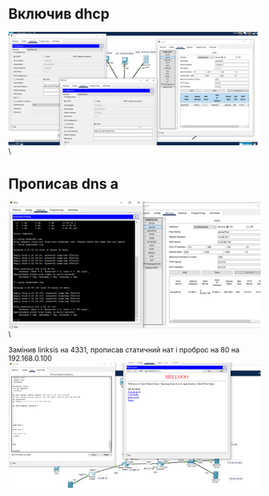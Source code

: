 # Включив dhcp
![alt text](/m1/task3.4/screenshots/1.png "Описание будет тут") \

# Прописав dns a
![alt text](/m1/task3.4/screenshots/2.png "Описание будет тут") \

Замінив linksis на 4331, прописав статичний нат і проброс на 80 на 192.168.0.100 \
![alt text](/m1/task3.4/screenshots/4.png "Описание будет тут")
